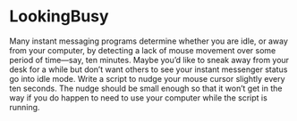 # LookingBusy

Many instant messaging programs determine whether you are idle, or away
from your computer, by detecting a lack of mouse movement over some
period of time—say, ten minutes. Maybe you’d like to sneak away from
your desk for a while but don’t want others to see your instant messenger
status go into idle mode. Write a script to nudge your mouse cursor slightly
every ten seconds. The nudge should be small enough so that it won’t get in
the way if you do happen to need to use your computer while the script is
running.
